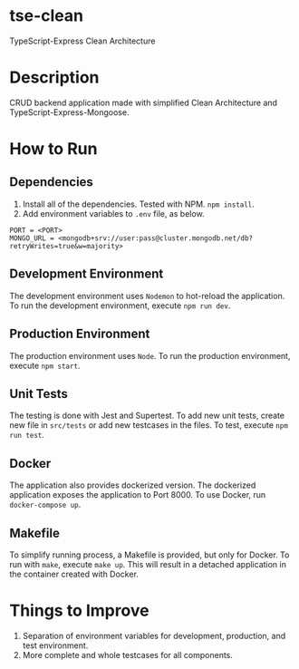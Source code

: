 # tse-clean

TypeScript-Express Clean Architecture

# Description

CRUD backend application made with simplified Clean Architecture and TypeScript-Express-Mongoose.

# How to Run

## Dependencies

1. Install all of the dependencies. Tested with NPM. `npm install`.
2. Add environment variables to `.env` file, as below.

```
PORT = <PORT>
MONGO_URL = <mongodb+srv://user:pass@cluster.mongodb.net/db?retryWrites=true&w=majority>
```

## Development Environment

The development environment uses `Nodemon` to hot-reload the application. To run the development environment, execute `npm run dev`.

## Production Environment

The production environment uses `Node`. To run the production environment, execute `npm start`.

## Unit Tests

The testing is done with Jest and Supertest. To add new unit tests, create new file in `src/tests` or add new testcases in the files. To test, execute `npm run test`.

## Docker

The application also provides dockerized version. The dockerized application exposes the application to Port 8000. To use Docker, run `docker-compose up`.

## Makefile

To simplify running process, a Makefile is provided, but only for Docker. To run with `make`, execute `make up`. This will result in a detached application in the container created with Docker.

# Things to Improve

1. Separation of environment variables for development, production, and test environment.
2. More complete and whole testcases for all components.
